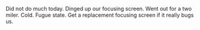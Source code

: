 Did not do much today. Dinged up our focusing screen. Went out for a two miler. Cold. Fugue state. Get a replacement focusing screen if it really bugs us.

